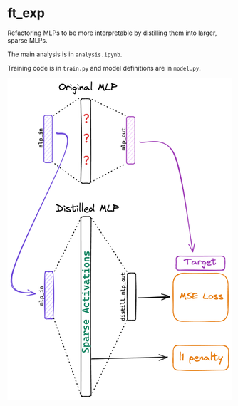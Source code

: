 # ft_exp
Refactoring MLPs to be more interpretable by distilling them into larger, sparse MLPs.

The main analysis is in `analysis.ipynb`.

Training code is in `train.py` and model definitions are in `model.py`.

![diagram](overall_diagram_v2.png)